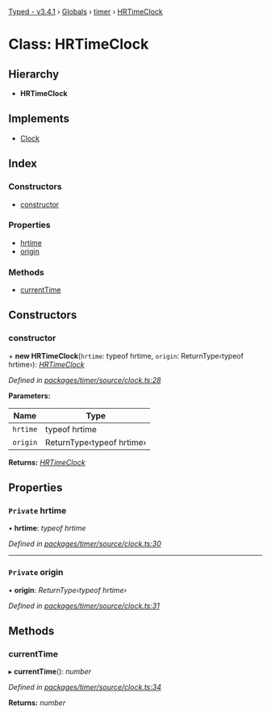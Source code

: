 [Typed - v3.4.1](../README.md) › [Globals](../globals.md) › [timer](../modules/timer.md) › [HRTimeClock](timer.hrtimeclock.md)

# Class: HRTimeClock

## Hierarchy

* **HRTimeClock**

## Implements

* [Clock](../interfaces/timer.clock.md)

## Index

### Constructors

* [constructor](timer.hrtimeclock.md#constructor)

### Properties

* [hrtime](timer.hrtimeclock.md#private-hrtime)
* [origin](timer.hrtimeclock.md#private-origin)

### Methods

* [currentTime](timer.hrtimeclock.md#currenttime)

## Constructors

###  constructor

\+ **new HRTimeClock**(`hrtime`: typeof hrtime, `origin`: ReturnType‹typeof hrtime›): *[HRTimeClock](timer.hrtimeclock.md)*

*Defined in [packages/timer/source/clock.ts:28](https://github.com/TylorS/typed-prelude/blob/cf24d7c0/packages/timer/source/clock.ts#L28)*

**Parameters:**

Name | Type |
------ | ------ |
`hrtime` | typeof hrtime |
`origin` | ReturnType‹typeof hrtime› |

**Returns:** *[HRTimeClock](timer.hrtimeclock.md)*

## Properties

### `Private` hrtime

• **hrtime**: *typeof hrtime*

*Defined in [packages/timer/source/clock.ts:30](https://github.com/TylorS/typed-prelude/blob/cf24d7c0/packages/timer/source/clock.ts#L30)*

___

### `Private` origin

• **origin**: *ReturnType‹typeof hrtime›*

*Defined in [packages/timer/source/clock.ts:31](https://github.com/TylorS/typed-prelude/blob/cf24d7c0/packages/timer/source/clock.ts#L31)*

## Methods

###  currentTime

▸ **currentTime**(): *number*

*Defined in [packages/timer/source/clock.ts:34](https://github.com/TylorS/typed-prelude/blob/cf24d7c0/packages/timer/source/clock.ts#L34)*

**Returns:** *number*
